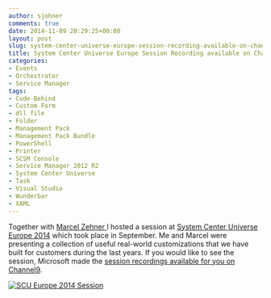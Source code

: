 ```yaml
---
author: sjohner
comments: true
date: 2014-11-09 20:29:25+00:00
layout: post
slug: system-center-universe-europe-session-recording-available-on-channel-9
title: System Center Universe Europe Session Recording available on Channel9
categories:
- Events
- Orchestrator
- Service Manager
tags:
- Code-Behind
- Custom Form
- dll file
- Folder
- Management Pack
- Management Pack Bundle
- PowerShell
- Printer
- SCSM Console
- Service Manager 2012 R2
- System Center Universe
- Task
- Visual Studio
- Wunderbar
- XAML
---
```


Together with [Marcel Zehner ](http://twitter.com/marcelzehner)I hosted a session at [System Center Universe Europe 2014](http://www.systemcenteruniverse.ch/) which took place in September. Me and Marcel were presenting a collection of useful real-world customizations that we have built for customers during the last years. If you would like to see the session, Microsoft made the [session recordings available for you on Channel9](http://channel9.msdn.com/Series/SCUE2014/Customer-requirements-first-Service-Manager-customizations-without-limits).

[![SCU Europe 2014 Session](/images/scu2014session.png?w=604)](http://channel9.msdn.com/Series/SCUE2014/Customer-requirements-first-Service-Manager-customizations-without-limits)
